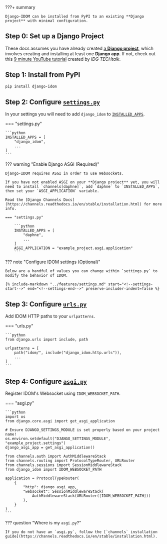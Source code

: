 ???+ summary

    Django-IDOM can be installed from PyPI to an existing **Django project** with minimal configuration.

## Step 0: Set up a Django Project

These docs assumes you have already created [a **Django project**](https://docs.djangoproject.com/en/dev/intro/tutorial01/), which involves creating and installing at least one **Django app**. If not, check out this [9 minute YouTube tutorial](https://www.youtube.com/watch?v=ZsJRXS_vrw0) created by _IDG TECHtalk_.

## Step 1: Install from PyPI

```bash
pip install django-idom
```

## Step 2: Configure [`settings.py`](https://docs.djangoproject.com/en/dev/topics/settings/)

In your settings you will need to add `django_idom` to [`INSTALLED_APPS`](https://docs.djangoproject.com/en/dev/ref/settings/#std:setting-INSTALLED_APPS).

=== "settings.py"

    ```python
    INSTALLED_APPS = [
        "django_idom",
        ...
    ]
    ```

??? warning "Enable Django ASGI (Required)"

    Django-IDOM requires ASGI in order to use Websockets.

    If you have not enabled ASGI on your **Django project** yet, you will need to install `channels[daphne]`, add `daphne` to `INSTALLED_APPS`, then set your `ASGI_APPLICATION` variable.

    Read the [Django Channels Docs](https://channels.readthedocs.io/en/stable/installation.html) for more info.

    === "settings.py"

        ```python
        INSTALLED_APPS = [
            "daphne",
            ...
        ]
        ASGI_APPLICATION = "example_project.asgi.application"
        ```

??? note "Configure IDOM settings (Optional)"

    Below are a handful of values you can change within `settings.py` to modify the behavior of IDOM.

    {% include-markdown "../features/settings.md" start="<!--settings-start-->" end="<!--settings-end-->" preserve-includer-indent=false %}

## Step 3: Configure [`urls.py`](https://docs.djangoproject.com/en/dev/topics/http/urls/)

Add IDOM HTTP paths to your `urlpatterns`.

=== "urls.py"

    ```python
    from django.urls import include, path

    urlpatterns = [
        path("idom/", include("django_idom.http.urls")),
        ...
    ]
    ```

## Step 4: Configure [`asgi.py`](https://docs.djangoproject.com/en/dev/howto/deployment/asgi/)

Register IDOM's Websocket using `IDOM_WEBSOCKET_PATH`.

=== "asgi.py"

    ```python
    import os
    from django.core.asgi import get_asgi_application

    # Ensure DJANGO_SETTINGS_MODULE is set properly based on your project name!
    os.environ.setdefault("DJANGO_SETTINGS_MODULE", "example_project.settings")
    django_asgi_app = get_asgi_application()

    from channels.auth import AuthMiddlewareStack
    from channels.routing import ProtocolTypeRouter, URLRouter
    from channels.sessions import SessionMiddlewareStack
    from django_idom import IDOM_WEBSOCKET_PATH

    application = ProtocolTypeRouter(
        {
            "http": django_asgi_app,
            "websocket": SessionMiddlewareStack(
                AuthMiddlewareStack(URLRouter([IDOM_WEBSOCKET_PATH]))
            ),
        }
    )
    ```

??? question "Where is my `asgi.py`?"

    If you do not have an `asgi.py`, follow the [`channels` installation guide](https://channels.readthedocs.io/en/stable/installation.html).
